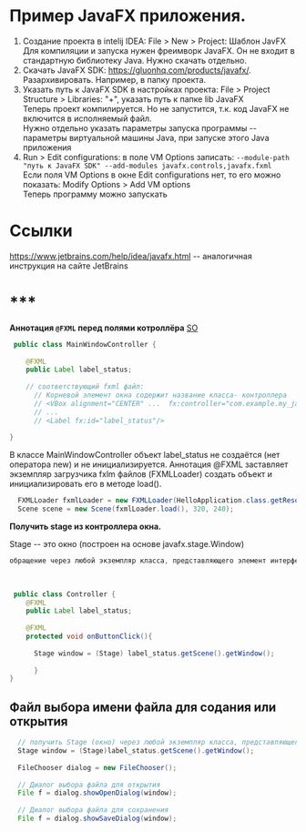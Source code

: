 # Пример JavaFX приложения.

1. Создание проекта в intelij IDEA: File > New > Project: Шаблон JavFX\
  Для компиляции и запуска нужен фреимворк JavaFX. Он не входит в стандартную библиотеку Java. Нужно скачать отдельно.
2. Скачать JavaFX SDK: https://gluonhq.com/products/javafx/. Разархивировать. Например, в папку проекта.
3. Указать путь к JavaFX SDK в настройках проекта: File > Project Structure > Libraries: "+", указать путь к папке lib JavaFX \
  Теперь проект компилируется. Но не запустится, т.к. код JavaFX не включится в исполняемый файл. \
  Нужно отдельно указать параметры запуска программы -- параметры виртуальной машины Java, при запуске этого Java приложения
4. Run > Edit configurations: в поле VM Options записать: `--module-path "путь к JavaFX SDK" --add-modules javafx.controls,javafx.fxml` \
  Если поля VM Options в окне Edit configurations нет, то его можно показать: Modify Options > Add VM options \
  Теперь программу можно запускать


# Ссылки
https://www.jetbrains.com/help/idea/javafx.html -- аналогичная инструкция на сайте JetBrains


# ***
**Аннотация `@FXML` перед полями котроллёра** [SO](https://stackoverflow.com/questions/30210170/is-fxml-needed-for-every-declaration)
 
```Java
 public class MainWindowController {
    
    @FXML
    public Label label_status;
    
    // соответствующий fxml файл:
      // Корневой элемент окна содержит название класса- контроллера
      // <VBox alignment="CENTER" ...  fx:controller="com.example.my_javafx_program.MainWindowController">
      // ...
      // <Label fx:id="label_status"/>
    
}
```
В классе MainWindowController объект label_status не создаётся (нет оператора new) и не инициализируется. 
Аннотация @FXML заставляет экземпляр загрузчика fxlm файлов (FXMLLoader) создать объект и инициализировать его в методе load().
```java
  FXMLLoader fxmlLoader = new FXMLLoader(HelloApplication.class.getResource("hello-view.fxml"));
  Scene scene = new Scene(fxmlLoader.load(), 320, 240);
```



**Получить stage из контроллера окна.**

Stage -- это окно (построен на основе javafx.stage.Window)


```Java
обращение через любой экземпляр класса, представляющего элемент интерфейса

 
 
 public class Controller {
    @FXML
    public Label label_status;
    
    @FXML
    protected void onButtonClick(){
    
      Stage window = (Stage) label_status.getScene().getWindow();
      
      }
}
```


## Файл выбора имени файла для содания или открытия
```java
  // получить Stage (окно) через любой экземпляр класса, представляющего элемент интерфеса
  Stage window = (Stage)label_status.getScene().getWindow();
  
  FileChooser dialog = new FileChooser();
  
  // Диалог выбора файла для открытия
  File f = dialog.showOpenDialog(window);
  
  // Диалог выбора файла для сохранения
  File f = dialog.showSaveDialog(window);
```
